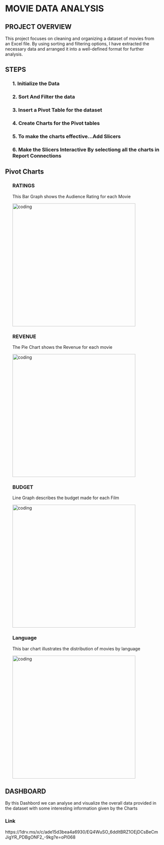 <h1>MOVIE DATA ANALYSIS</h1>
<h2>PROJECT OVERVIEW</h2>
<p>This project focuses on cleaning and organizing a dataset of movies from an Excel file. By using sorting and filtering options, I have extracted the necessary data and arranged it into a well-defined format for further analysis.</p>
<h2>STEPS</h2>
<ol> <h3>1. Initialize the Data</h3>
<h3>2. Sort And Filter the data</h3>
<h3>3. Insert a Pivot Table for the dataset </h3>
<h3>4. Create Charts for the Pivot tables</h3>
<h3>5. To make the charts effective...Add Slicers </h3>
<h3>6. Make the Slicers Interactive By selectiong all the charts in Report Connections</h3></ol>
<h2>Pivot Charts</h2>
<ol><h3>RATINGS</h3>
   <P>This Bar Graph shows the Audience Rating for each Movie</P> 
   <img align="center" alt="coding" width="400" src="https://github.com/HEMNATH77/Movie-Data-Analysis-Using-Excel/assets/146712643/7692def0-71a2-4dcf-8f84-27dce7f4dbd3">
<h3>REVENUE</h3>
   <p>The Pie Chart shows the Revenue for each movie</p>
  <img align="center" alt="coding" width="400" src="https://github.com/HEMNATH77/Movie-Data-Analysis-Using-Excel/assets/146712643/4031274e-3413-4a4c-b5e3-cb4f05ce28dd">
<h3>BUDGET</h3>   
   <p> Line Graph describes the budget made for each Film</p>
   <img align="center" alt="coding" width="400" src="https://github.com/HEMNATH77/Movie-Data-Analysis-Using-Excel/assets/146712643/34205c5f-2ef6-4a4a-a6ef-0eae328e547b">
<h3>Language</h3>
   <p>This bar chart illustrates the distribution of movies by language</p>
   <img align="center" alt="coding" width="400" src="https://github.com/HEMNATH77/Movie-Data-Analysis-Using-Excel/assets/146712643/3105503e-2791-4363-ab45-23561d45c5f0"></ol>
   <h2>DASHBOARD</h2>
   <p>By this Dashbord we can analyse and visualize the overall data provided in the dataset with some interesting information given by the Charts</p>
  <h3>Link</h3>
  https://1drv.ms/x/c/ade15d3bea4a6930/EQ4WuSO_6ddItBRZ1OEjDCsBeCmJigYR_PDBgONF2_-9kg?e=oPl068

   

   

